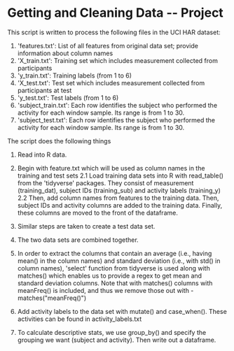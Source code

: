 # Getting and Cleaning Data -- Project

This script is written to process the following files in the UCI HAR dataset:

1. 'features.txt': List of all features from original data set; provide information about column names
2. 'X_train.txt': Training set which includes measurement collected from participants
3. 'y_train.txt': Training labels (from 1 to 6)
4. 'X_test.txt': Test set which includes measurement collected from participants at test
5. 'y_test.txt': Test labels (from 1 to 6)
6. 'subject_train.txt': Each row identifies the subject who performed the activity for each window sample. Its range is from 1 to 30. 
7. 'subject_test.txt': Each row identifies the subject who performed the activity for each window sample. Its range is from 1 to 30. 


The script does the following things

1. Read into R data. 

2. Begin with feature.txt which will be used as column names in the training and test sets
2.1 Load training data sets into R with read_table() from the 'tidyverse' packages. They consist of measurement (training_dat), subject IDs (training_sub) and activity labels (training_y)
2.2 Then, add column names from features to the training data. Then, subject IDs and activity columns are added to the training data. Finally, these columns are moved to the front of the dataframe.

3. Similar steps are taken to create a test data set.

4. The two data sets are combined together.

5. In order to extract the columns that contain an average (i.e., having mean() in the column names) and standard deviation (i.e., with std() in column names), 'select' function from tidyverse is used along with matches() which enables us to provide a regex to get mean and standard deviation columns. Note that with matches() columns with meanFreq() is included, and thus we remove those out with -matches("meanFreq()")

6. Add activity labels to the data set with mutate() and case_when(). These activities can be found in activity_labels.txt 

7. To calculate descriptive stats, we use group_by() and specify the grouping we want (subject and activity). Then write out a dataframe.
